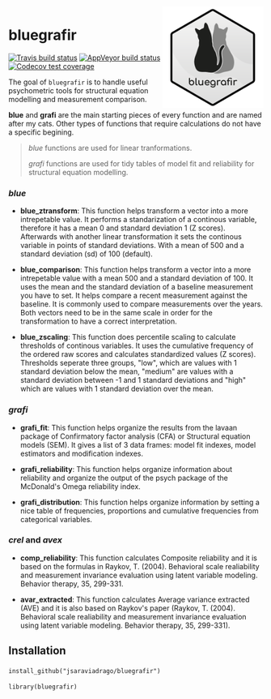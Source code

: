 


<img align="right" width="200" height="200" src="images/bluegrafir.PNG">

# **bluegrafir** 

  <!-- badges: start -->
[![Travis build status](https://travis-ci.org/jsaraviadrago/bluegrafir.svg?branch=master)](https://travis-ci.org/jsaraviadrago/bluegrafir)
  [![AppVeyor build status](https://ci.appveyor.com/api/projects/status/github/jsaraviadrago/bluegrafir?branch=master&svg=true)](https://ci.appveyor.com/project/jsaraviadrago/bluegrafir)
[![Codecov test coverage](https://codecov.io/gh/jsaraviadrago/bluegrafir/branch/master/graph/badge.svg)](https://codecov.io/gh/jsaraviadrago/bluegrafir?branch=master)
  <!-- badges: end -->

The goal of `bluegrafir` is to handle useful psychometric tools for structural equation modelling and measurement comparison. 

**blue** and **grafi** are the main starting pieces of every function and are named after my cats. Other types of functions that require calculations do not have a specific begining. 

> _blue_ functions are used for linear tranformations. 
>
> _grafi_ functions are used for tidy tables of model fit and reliability for structural equation modelling. 

### _blue_


- **blue_ztransform**: This function helps transform a vector into a more intrepetable value. It performs a standarization of a continous variable, therefore it has a mean 0 and standard deviation 1 (Z scores). Afterwards with another linear transformation it sets the continous variable in points of standard deviations. With a mean of 500 and a standard deviation (sd) of 100 (default).

- **blue_comparison**: This function helps transform a vector into a more intrepetable value with a mean 500 and a standard deviation of 100. It uses the mean and the standard deviation of a baseline measurement you have to set. It helps compare a recent measurement against the baseline. It is commonly used to compare measurements over the years. Both vectors need to be in the same scale in order for the transformation to have a correct interpretation.

- **blue_zscaling**: This function does percentile scaling to calculate thresholds of continous variables. It uses the cumulative frequency of the ordered raw scores and calculates standardized values (Z scores). Thresholds seperate three groups, "low", which are values with 1 standard deviation below the mean, "medium" are values with a standard deviation between -1 and 1 standard deviations and "high" which are values with 1 standard deviation over the mean.  

### _grafi_

- **grafi_fit**: This function helps organize the  results from the lavaan package of Confirmatory factor analysis (CFA) or Structural equation models (SEM). It gives a list of 3 data frames: model fit indexes, model estimators and modification indexes. 

- **grafi_reliability**: This function helps organize information about reliability and organize the output of the psych package of the McDonald's Omega reliability index. 

- **grafi_distribution**: This function helps organize information by setting a nice table of frequencies, proportions and cumulative frequencies from categorical variables. 

### _crel_ and _avex_

- **comp_reliability**: This function calculates Composite reliability and it is based on the formulas in Raykov, T. (2004). Behavioral scale realiability and measurement invariance evaluation using latent variable modeling. Behavior therapy, 35, 299-331.

- **avar_extracted**: This function calculates Average variance extracted (AVE) and it is also based on Raykov's paper (Raykov, T. (2004). Behavioral scale realiability and measurement invariance evaluation using latent variable modeling. Behavior therapy, 35, 299-331).

## **Installation**

`install_github("jsaraviadrago/bluegrafir")`

`library(bluegrafir)`

